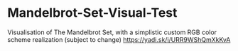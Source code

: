 # Mandelbrot-Set-Visual-Test
Visualisation of The Mandelbrot Set, with a simplistic custom RGB color scheme realization (subject to change)
https://yadi.sk/i/URR9WShQmXkKvA 
